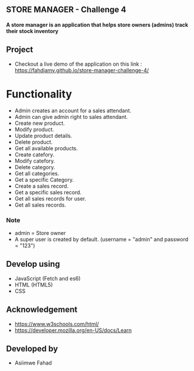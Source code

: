 ## STORE MANAGER - Challenge 4

#### A store manager is an application that helps store owners (admins) track their stock inventory

## Project

- Checkout a live demo of the application on this link : https://fahdjamy.github.io/store-manager-challenge-4/

# Functionality

- Admin creates an account for a sales attendant. 
- Admin can give admin right to sales attendant.
- Create new product.
- Modify product.
- Update product details. 
- Delete product.
- Get all available products.
- Create catefory.
- Modify catefory.
- Delete category.
- Get all categories.
- Get a specific Category.
- Create a sales record.
- Get a specific sales record.
- Get all sales records for user.
- Get all sales records.

### Note

- admin = Store owner
- A super user is created by default. (username = "admin" and password = "123")

## Develop using

- JavaScript (Fetch and es6)
- HTML (HTML5)
- CSS

## Acknowledgement

- https://www.w3schools.com/html/
- https://developer.mozilla.org/en-US/docs/Learn

## Developed by

- Asiimwe Fahad